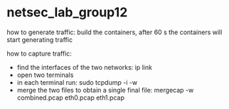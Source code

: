 # netsec_lab_group12

how to generate traffic: build the containers, after 60 s the containers will start generating traffic

how to capture traffic:

- find the interfaces of the two networks: ip link
- open two terminals
- in each terminal run: sudo tcpdump -i <right interface> -w <file name>
- merge the two files to obtain a single final file: mergecap -w combined.pcap eth0.pcap eth1.pcap